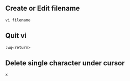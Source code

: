 ## Create or Edit filename 
```
vi filename
```
## Quit vi
```
:wq<return>
```
## Delete single character under cursor
```
x
```
